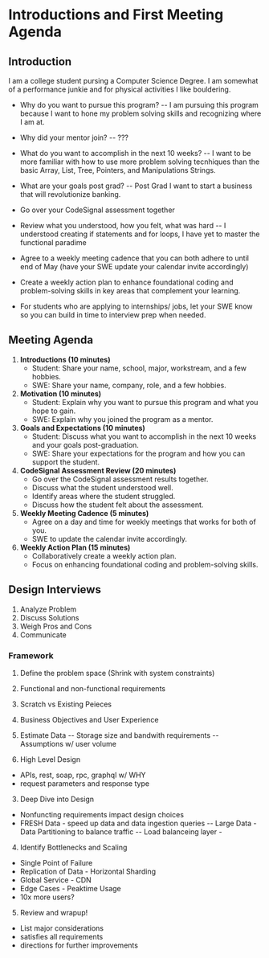 # Introductions and First Meeting Agenda

## Introduction

I am a college student pursing a Computer Science Degree.
I am somewhat of a performance junkie and for physical activities I like bouldering.

- Why do you want to pursue this program?
  -- I am pursuing this program because I want to hone my problem solving skills and recognizing where I am at.
- Why did your mentor join?
  -- ???
- What do you want to accomplish in the next 10 weeks?
  -- I want to be more familiar with how to use more problem solving tecnhiques than the basic Array, List, Tree, Pointers, and Manipulations Strings.
- What are your goals post grad?
  -- Post Grad I want to start a business that will revolutionize banking.
- Go over your CodeSignal assessment together

- Review what you understood, how you felt, what was hard
  -- I understood creating if statements and for loops, I have yet to master the functional paradime
- Agree to a weekly meeting cadence that you can both adhere to until end of May (have your SWE update your calendar invite accordingly)

- Create a weekly action plan to enhance foundational coding and problem-solving skills in key areas that complement your learning.

- For students who are applying to internships/ jobs, let your SWE know so you can build in time to interview prep when needed.

## Meeting Agenda

1.  **Introductions (10 minutes)**
    - Student: Share your name, school, major, workstream, and a few hobbies.
    - SWE: Share your name, company, role, and a few hobbies.
2.  **Motivation (10 minutes)**
    - Student: Explain why you want to pursue this program and what you hope to gain.
    - SWE: Explain why you joined the program as a mentor.
3.  **Goals and Expectations (10 minutes)**
    - Student: Discuss what you want to accomplish in the next 10 weeks and your goals post-graduation.
    - SWE: Share your expectations for the program and how you can support the student.
4.  **CodeSignal Assessment Review (20 minutes)**
    - Go over the CodeSignal assessment results together.
    - Discuss what the student understood well.
    - Identify areas where the student struggled.
    - Discuss how the student felt about the assessment.
5.  **Weekly Meeting Cadence (5 minutes)**
    - Agree on a day and time for weekly meetings that works for both of you.
    - SWE to update the calendar invite accordingly.
6.  **Weekly Action Plan (15 minutes)**
    - Collaboratively create a weekly action plan.
    - Focus on enhancing foundational coding and problem-solving skills.

## Design Interviews

1. Analyze Problem
2. Discuss Solutions
3. Weigh Pros and Cons
4. Communicate

### Framework

1. Define the problem space (Shrink with system constraints)
2. Functional and non-functional requirements
3. Scratch vs Existing Peieces
4. Business Objectives and User Experience
5. Estimate Data
   -- Storage size and bandwith requirements
   -- Assumptions w/ user volume

6. High Level Design

- APIs, rest, soap, rpc, graphql w/ WHY
- request parameters and response type

3. Deep Dive into Design

- Nonfuncting requirements impact design choices
- FRESH Data - speed up data and data ingestion queries
  -- Large Data - Data Partitioning to balance traffic
  -- Load balanceing layer -

4. Identify Bottlenecks and Scaling

- Single Point of Failure
- Replication of Data - Horizontal Sharding
- Global Service - CDN
- Edge Cases - Peaktime Usage
- 10x more users?

5. Review and wrapup!

- List major considerations
- satisfies all requirements
- directions for further improvements
